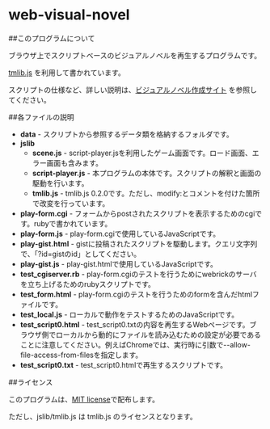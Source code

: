 web-visual-novel
================

##このプログラムについて

ブラウザ上でスクリプトベースのビジュアルノベルを再生するプログラムです。

[tmlib.js](http://phi-jp.github.io/tmlib.js/) を利用して書かれています。

スクリプトの仕様など、詳しい説明は、[ビジュアルノベル作成サイト](http://plk.sakura.ne.jp/wvn/)
を参照してください。

##各ファイルの説明

  * **data** - スクリプトから参照するデータ類を格納するフォルダです。
  * **jslib**
    * **scene.js** - script-player.jsを利用したゲーム画面です。ロード画面、エラー画面も含みます。
    * **script-player.js** - 本プログラムの本体です。スクリプトの解釈と画面の駆動を行います。
    * **tmlib.js** - tmlib.js 0.2.0です。ただし、modify:とコメントを付けた箇所で改変を行っています。
  * **play-form.cgi** - フォームからpostされたスクリプトを表示するためのcgiです。rubyで書かれています。
  * **play-form.js** - play-form.cgiで使用しているJavaScriptです。
  * **play-gist.html** - gistに投稿されたスクリプトを駆動します。クエリ文字列で、「?id=gistのid」としてください。
  * **play-gist.js** - play-gist.htmlで使用しているJavaScriptです。
  * **test_cgiserver.rb** - play-form.cgiのテストを行うためにwebrickのサーバを立ち上げるためのrubyスクリプトです。
  * **test_form.html** - play-form.cgiのテストを行うためのformを含んだhtmlファイルです。
  * **test_local.js** - ローカルで動作をテストするためのJavaScriptです。
  * **test_script0.html** - test_script0.txtの内容を再生するWebページです。ブラウザ側でローカルから動的にファイルを読み込むための設定が必要であることに注意してください。例えばChromeでは、実行時に引数で--allow-file-access-from-filesを指定します。
  * **test_script0.txt** - test_script0.htmlで再生するスクリプトです。

##ライセンス

このプログラムは、[MIT license](http://www.opensource.org/licenses/mit-license.php)で配布します。

ただし、jslib/tmlib.js は tmlib.js のライセンスとなります。
